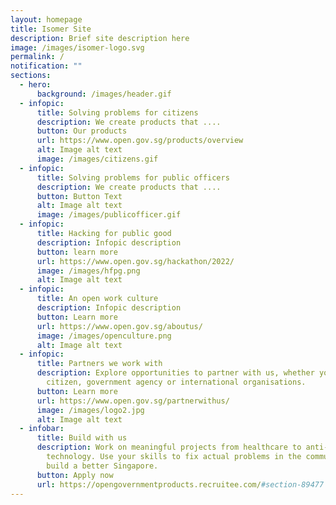```yaml
---
layout: homepage
title: Isomer Site
description: Brief site description here
image: /images/isomer-logo.svg
permalink: /
notification: ""
sections:
  - hero:
      background: /images/header.gif
  - infopic:
      title: Solving problems for citizens
      description: We create products that ....
      button: Our products
      url: https://www.open.gov.sg/products/overview
      alt: Image alt text
      image: /images/citizens.gif
  - infopic:
      title: Solving problems for public officers
      description: We create products that ....
      button: Button Text
      alt: Image alt text
      image: /images/publicofficer.gif
  - infopic:
      title: Hacking for public good
      description: Infopic description
      button: learn more
      url: https://www.open.gov.sg/hackathon/2022/
      image: /images/hfpg.png
      alt: Image alt text
  - infopic:
      title: An open work culture
      description: Infopic description
      button: Learn more
      url: https://www.open.gov.sg/aboutus/
      image: /images/openculture.png
      alt: Image alt text
  - infopic:
      title: Partners we work with
      description: Explore opportunities to partner with us, whether you are a
        citizen, government agency or international organisations.
      button: Learn more
      url: https://www.open.gov.sg/partnerwithus/
      image: /images/logo2.jpg
      alt: Image alt text
  - infobar:
      title: Build with us
      description: Work on meaningful projects from healthcare to anti-scam
        technology. Use your skills to fix actual problems in the community and
        build a better Singapore.
      button: Apply now
      url: https://opengovernmentproducts.recruitee.com/#section-89477
---
```

